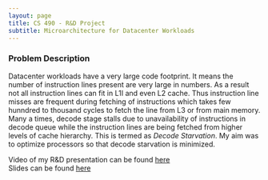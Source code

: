 ```yaml
---
layout: page
title: CS 490 - R&D Project
subtitle: Microarchitecture for Datacenter Workloads
---
```


### Problem Description
Datacenter workloads have a very large code footprint. It means the number of instruction lines present are very large in numbers. As a result not all instruction lines can fit in L1I and even L2 cache. Thus instruction line misses are frequent during fetching of instructions which takes few hunndred to thousand cycles to fetch the line from L3 or from main memory. Many a times, decode stage stalls due to unavailability of instructions in decode queue while the instruction lines are being fetched from higher levels of cache hierarchy. This is termed as _Decode Starvation_. My aim was to optimize processors so that decode starvation is minimized.

Video of my R&D presentation can be found [here](https://youtu.be/v48SQHWy594) <br/>
Slides can be found [here](./presentation.pdf)
